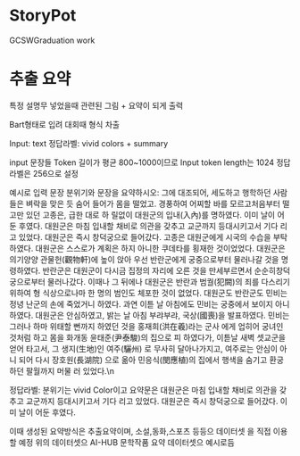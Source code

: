 # StoryPot
GCSWGraduation work

# 추출 요약
특정 설명무 넣었을때 관련된 그림 + 요약이 되게 출력

Bart형태로 입려 대회때 형식 차출 

Input: text
정답라벨: vivid colors + summary

input 문장들 Token 길이가 평균 800~1000이므로 Input token length는 1024 정답 라벨은 256으로 설정

예시로 입력 문장
분위기와 문장을 요약하시오: 그에 대조되어, 세도하고 행학하던 사람들은 벼락을 맞은 듯 숨어 들어가 몸을 떨었고. 경풍하여 어찌할 바를 모르고처음부터 떨고만 있던 고종은, 급한 대로 하 릴없이 대원군의 입내(入內)를 명하였다. 이미 날이 어둔 후였다. 대원군은 마침 입내할 채비로 의관을 갖추고 교군까지 등대시키고서 기다 리고 있었다. 대원군은 즉시 창덕궁으로 들어갔다. 고종은 대원군에게 시국의 수습을 부탁하였다. 대원군은 스스로가 계획은 하지 아니한 쿠데타를 횡재한 것이었었다. 대원군은 의기양양 관물헌(觀物軒)에 높이 앉아 우선 반란군에게 궁중으로부터 물러나갈 것을 명령하였다. 반란군은 대원군이 다시금 집정의 자리에 오른 것을 만세부르면서 순순히창덕궁으로부터 물러나갔다. 이때나 그 뒤에나 대원군은 반란과 범궐(犯闕)의 죄를 다스리기 위하여 형 식상으로나마 한 명의 범인도 체포한 것이 없었다. 대원군도 반란군도 민비는 정녕 난군의 손에 죽었거니 하였다. 과연 이튿 날 아침에도 민비는 궁중에서 보이지 아니하였다. 대원군은 안심하였고, 밝는 날 아침 부랴부랴, 국상(國喪)을 발표하였다. 민비는 그러나 하마 위태할 뻔까지 하였던 것을 홍재희(洪在羲)라는 군사 에게 업히어 궁녀인 것처럼 하고 몸을 화개동 윤태준(尹泰駿)의 집으로 피 하였다가, 이튿날 새벽 셋교군을 얻어 타고서, 그 생지(生地)인 여주(驪州) 로 무사히 달아나가지고, 여주로는 안심이 아니 되어 다시 장호원(長湖院) 으로 옮아 민응식(閔應植)의 집에서 행색을 숨기고 환궁하던 팔월까지 머물 러 있었다.\n

정답라벨: 분위기는 vivid Color이고 요약문은 대원군은 마침 입내할 채비로 의관을 갖추고 교군까지 등대시키고서 기다 리고 있었다. 대원군은 즉시 창덕궁으로 들어갔다. 이미 날이 어둔 후였다.

이때 생성된 요약방식은 추출요약이며, 소설,동화,스포츠 등등으 데이터셋 을 직접 이용할 예정 위의 데이터셋으 AI-HUB 문학작품 요약 데이터셋으 예시로듬
